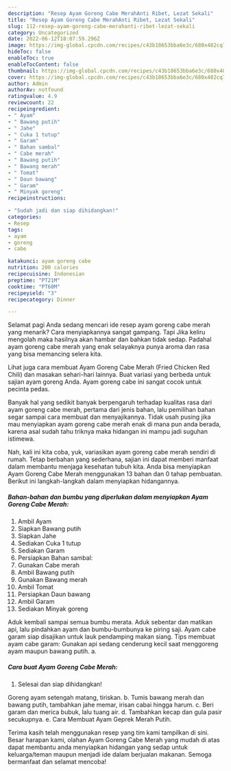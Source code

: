 ```yaml
---
description: "Resep Ayam Goreng Cabe MerahAnti Ribet, Lezat Sekali"
title: "Resep Ayam Goreng Cabe MerahAnti Ribet, Lezat Sekali"
slug: 112-resep-ayam-goreng-cabe-merahanti-ribet-lezat-sekali
category: Uncategorized
date: 2022-06-12T18:07:59.296Z
image: https://img-global.cpcdn.com/recipes/c43b18653bba6e3c/680x482cq70/ayam-goreng-cabe-merah-foto-resep-utama.jpg
hideToc: false
enableToc: true
enableTocContent: false
thumbnail: https://img-global.cpcdn.com/recipes/c43b18653bba6e3c/680x482cq70/ayam-goreng-cabe-merah-foto-resep-utama.jpg
cover: https://img-global.cpcdn.com/recipes/c43b18653bba6e3c/680x482cq70/ayam-goreng-cabe-merah-foto-resep-utama.jpg
author: Admin
authorAv: notfound
ratingvalue: 4.9
reviewcount: 22
recipeingredient:
- " Ayam"
- " Bawang putih"
- " Jahe"
- " Cuka 1 tutup"
- " Garam"
- " Bahan sambal"
- " Cabe merah"
- " Bawang putih"
- " Bawang merah"
- " Tomat"
- " Daun bawang"
- " Garam"
- " Minyak goreng"
recipeinstructions:

- "Sudah jadi dan siap dihidangkan!"
categories:
- Resep
tags:
- ayam
- goreng
- cabe

katakunci: ayam goreng cabe 
nutrition: 200 calories
recipecuisine: Indonesian
preptime: "PT21M"
cooktime: "PT60M"
recipeyield: "3"
recipecategory: Dinner

---
```



Selamat pagi Anda sedang mencari ide resep ayam goreng cabe merah yang menarik? Cara menyiapkannya sangat gampang. Tapi Jika keliru mengolah maka hasilnya akan hambar dan bahkan tidak sedap. Padahal ayam goreng cabe merah yang enak selayaknya punya aroma dan rasa yang bisa memancing selera kita.


Lihat juga cara membuat Ayam Goreng Cabe Merah (Fried Chicken Red Chili) dan masakan sehari-hari lainnya. Buat variasi yang berbeda untuk sajian ayam goreng Anda. Ayam goreng cabe ini sangat cocok untuk pecinta pedas.

Banyak hal yang sedikit banyak berpengaruh terhadap kualitas rasa dari ayam goreng cabe merah, pertama dari jenis bahan, lalu pemilihan bahan segar sampai cara membuat dan menyajikannya. Tidak usah pusing jika mau menyiapkan ayam goreng cabe merah enak di mana pun anda berada, karena asal sudah tahu triknya maka hidangan ini mampu jadi suguhan istimewa.


Nah, kali ini kita coba, yuk, variasikan ayam goreng cabe merah sendiri di rumah. Tetap berbahan yang sederhana, sajian ini dapat memberi manfaat dalam membantu menjaga kesehatan tubuh kita. Anda bisa menyiapkan Ayam Goreng Cabe Merah menggunakan 13 bahan dan 0 tahap pembuatan. Berikut ini langkah-langkah dalam menyiapkan hidangannya.

<!--inarticleads1-->

##### Bahan-bahan dan bumbu yang diperlukan dalam menyiapkan Ayam Goreng Cabe Merah:

1. Ambil  Ayam
1. Siapkan  Bawang putih
1. Siapkan  Jahe
1. Sediakan  Cuka 1 tutup
1. Sediakan  Garam
1. Persiapkan  Bahan sambal:
1. Gunakan  Cabe merah
1. Ambil  Bawang putih
1. Gunakan  Bawang merah
1. Ambil  Tomat
1. Persiapkan  Daun bawang
1. Ambil  Garam
1. Sediakan  Minyak goreng


Aduk kembali sampai semua bumbu merata. Aduk sebentar dan matikan api, lalu pindahkan ayam dan bumbu-bumbunya ke piring saji. Ayam cabe garam siap disajikan untuk lauk pendamping makan siang. Tips membuat ayam cabe garam: Gunakan api sedang cenderung kecil saat menggoreng ayam maupun bawang putih. a. 

<!--inarticleads2-->

##### Cara buat Ayam Goreng Cabe Merah:


1. Selesai dan siap dihidangkan!

Goreng ayam setengah matang, tiriskan. b. Tumis bawang merah dan bawang putih, tambahkan jahe memar, irisan cabai hingga harum. c. Beri garam dan merica bubuk, lalu tuang air. d. Tambahkan kecap dan gula pasir secukupnya. e. Cara Membuat Ayam Geprek Merah Putih. 

Terima kasih telah menggunakan resep yang tim kami tampilkan di sini. Besar harapan kami, olahan Ayam Goreng Cabe Merah yang mudah di atas dapat membantu anda menyiapkan hidangan yang sedap untuk keluarga/teman maupun menjadi ide dalam berjualan makanan. Semoga bermanfaat dan selamat mencoba!
